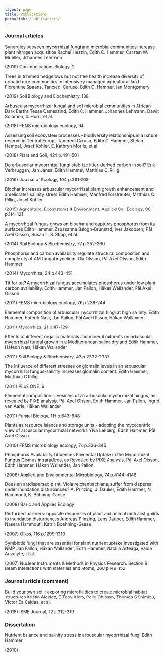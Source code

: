 ```yaml
---
layout: page
title: Publications
permalink: /publications/
---
```


### Journal articles

Synergies between mycorrhizal fungi and microbial communities increase plant nitrogen acquisition
Rachel Hestrin, Edith C. Hammer, Carsten W. Mueller, Johannes Lehmann

(2019) Communications Biology, 2

Trees in trimmed hedgerows but not tree health increase diversity of oribatid mite communities in intensively managed agricultural land
Florentine Spaans, Tancredi Caruso, Edith C. Hammer, Ian Montgomery

(2019) Soil Biology and Biochemistry, 138

Arbuscular mycorrhizal fungal and soil microbial communities in African Dark Earths
Tessa Camenzind, Edith C. Hammer, Johannes Lehmann, Dawit Solomon, S. Horn, et al.

(2018) FEMS microbiology ecology, 94

Assessing soil ecosystem processes – biodiversity relationships in a nature reserve in Central Europe
Tancredi Caruso, Edith C. Hammer, Stefan Hempel, Josef Kohler, E. Kathryn Morris, et al.

(2018) Plant and Soil, 424 p.491-501

Do arbuscular mycorrhizal fungi stabilize litter-derived carbon in soil?
Erik Verbruggen, Jan Jansa, Edith Hammer, Matthias C. Rillig

(2016) Journal of Ecology, 104 p.261-269

Biochar increases arbuscular mycorrhizal plant growth enhancement and ameliorates salinity stress
Edith Hammer, Manfred Forstreuter, Matthias C. Rillig, Josef Kohler

(2015) Agriculture, Ecosystems & Environment. Applied Soil Ecology, 96 p.114-121

A mycorrhizal fungus grows on biochar and captures phosphorus from its surfaces
Edith Hammer, Zsuzsanna Balogh-Brunstad, Iver Jakobsen, Pål Axel Olsson, Susan L. S. Stipp, et al.

(2014) Soil Biology & Biochemistry, 77 p.252-260

Phosphorus and carbon availability regulate structural composition and complexity of AM fungal mycelium.
Ola Olsson, Pål Axel Olsson, Edith Hammer

(2014) Mycorrhiza, 24 p.443-451

Tit for tat? A mycorrhizal fungus accumulates phosphorus under low plant carbon availability.
Edith Hammer, Jan Pallon, Håkan Wallander, Pål Axel Olsson

(2011) FEMS microbiology ecology, 76 p.236-244

Elemental composition of arbuscular mycorrhizal fungi at high salinity.
Edith Hammer, Hafedh Nasr, Jan Pallon, Pål Axel Olsson, Håkan Wallander

(2011) Mycorrhiza, 21 p.117-129

Effects of different organic materials and mineral nutrients on arbuscular mycorrhizal fungal growth in a Mediterranean saline dryland
Edith Hammer, Hafedh Nasr, Håkan Wallander

(2011) Soil Biology & Biochemistry, 43 p.2332-2337

The influence of different stresses on glomalin levels in an arbuscular mycorrhizal fungus-salinity increases glomalin content.
Edith Hammer, Matthias C Rillig

(2011) PLoS ONE, 6

Elemental composition in vesicles of an arbuscular mycorrhizal fungus, as revealed by PIXE analysis.
Pål Axel Olsson, Edith Hammer, Jan Pallon, Ingrid van Aarle, Håkan Wallander

(2011) Fungal Biology, 115 p.643-648

Plants as resource islands and storage units - adopting the mycocentric view of arbuscular mycorrhizal networks
Ylva Lekberg, Edith Hammer, Pål Axel Olsson

(2010) FEMS microbiology ecology, 74 p.336-345

Phosphorus Availability Influences Elemental Uptake in the Mycorrhizal Fungus Glomus intraradices, as Revealed by PIXE Analysis.
Pål Axel Olsson, Edith Hammer, Håkan Wallander, Jan Pallon

(2008) Applied and Environmental Microbiology, 74 p.4144-4148

Does an antdispersed plant, Viola reichenbachiana, suffer from dispersal under inundation disturbances?
A. Prinzing, J. Dauber, Edith Hammer, N Hammouti, K. Böhning-Gaese

(2008) Basic and Applied Ecology

Perturbed partners: opposite responses of plant and animal mutualist guilds to inundation disturbances
Andreas Prinzing, Lens Dauber, Edith Hammer, Nasera Hammouti, Katrin Boehning-Gaese

(2007) Oikos, 116 p.1299-1310

Symbiotic fungi that are essential for plant nutrient uptake investigated with NMP
Jan Pallon, Håkan Wallander, Edith Hammer, Natalia Arteaga, Vaida Auzelyte, et al.

(2007) Nuclear Instruments & Methods in Physics Research. Section B: Beam Interactions with Materials and Atoms, 260 p.149-152

### Journal article (comment)

Build your own soil : exploring microfluidics to create microbial habitat structures
Kristin Aleklett, E Toby Kiers, Pelle Ohlsson, Thomas S Shimizu, Victor Ea Caldas, et al.

(2018) ISME Journal, 12 p.312-319

### Dissertation

Nutrient balance and salinity stress in arbuscular mycorrhizal fungi
Edith Hammer

(2010)
